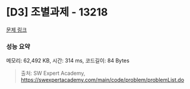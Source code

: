 # [D3] 조별과제 - 13218 

[문제 링크](https://swexpertacademy.com/main/code/problem/problemDetail.do?contestProbId=AXzjvCCq-PwDFASs) 

### 성능 요약

메모리: 62,492 KB, 시간: 314 ms, 코드길이: 84 Bytes



> 출처: SW Expert Academy, https://swexpertacademy.com/main/code/problem/problemList.do